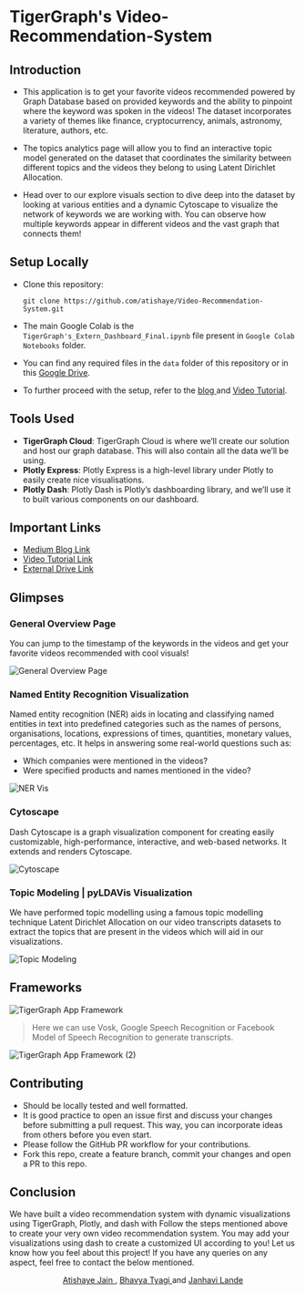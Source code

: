 # TigerGraph's Video-Recommendation-System

## Introduction
- This application is to get your favorite videos recommended powered by Graph Database based on provided keywords and the ability to pinpoint where the keyword was spoken in the videos! The dataset incorporates a variety of themes like finance, cryptocurrency, animals, astronomy, literature, authors, etc. 

- The topics analytics page will allow you to find an interactive topic model generated on the dataset that coordinates the similarity between different topics and the videos they belong to using Latent Dirichlet Allocation. 

- Head over to our explore visuals section to dive deep into the dataset by looking at various entities and a dynamic Cytoscape to visualize the network of keywords we are working with. You can observe how multiple keywords appear in different videos and the vast graph that connects them! 

## Setup Locally
- Clone this repository:

  `git clone https://github.com/atishaye/Video-Recommendation-System.git`
- The main Google Colab is the `TigerGraph's_Extern_Dashboard_Final.ipynb` file present in `Google Colab Notebooks` folder.
- You can find any required files in the `data` folder of this repository or in this <a href="https://drive.google.com/drive/folders/1k1nDWr2p4p63X2LegnFjBwqRhmjBl-Uh?usp=sharing" target="_blank"> Google Drive</a>.
- To further proceed with the setup, refer to the <a href="https://medium.com/@btyagi/video-recommendation-system-561dd60e563b" target="_blank">blog </a> and <a href=""> Video Tutorial</a>.


## Tools Used
- **TigerGraph Cloud**: TigerGraph Cloud is where we’ll create our solution and host our graph database. This will also contain all the data we’ll be using.
- **Plotly Express**: Plotly Express is a high-level library under Plotly to easily create nice visualisations.
- **Plotly Dash**: Plotly Dash is Plotly’s dashboarding library, and we’ll use it to built various components on our dashboard.

## Important Links
- <a href="https://medium.com/@btyagi/video-recommendation-system-561dd60e563b" target="_blank"> Medium Blog Link </a>
- <a href="" target="_blank"> Video Tutorial Link </a>
- <a href="https://drive.google.com/drive/folders/1k1nDWr2p4p63X2LegnFjBwqRhmjBl-Uh?usp=sharing" target="_blank"> External Drive Link </a>

## Glimpses

### General Overview Page
You can jump to the timestamp of the keywords in the videos and get your favorite videos recommended with cool visuals!

  ![General Overview Page](https://user-images.githubusercontent.com/55448429/166070187-c72fe759-3dfd-4723-92d0-64fe20ee05e1.gif)

### Named Entity Recognition Visualization

Named entity recognition (NER) aids in locating and classifying named entities in text into predefined categories such as the names of persons, organisations, locations, expressions of times, quantities, monetary values, percentages, etc. It helps in answering some real-world questions such as:
- Which companies were mentioned in the videos?
- Were specified products and names mentioned in the video?

![NER Vis](https://user-images.githubusercontent.com/55448429/166070211-cec8a791-d1d0-46fe-b925-762dc346e145.gif)

### Cytoscape

Dash Cytoscape is a graph visualization component for creating easily customizable, high-performance, interactive, and web-based networks. It extends and renders Cytoscape.

  ![Cytoscape](https://user-images.githubusercontent.com/55448429/166070258-2b46b595-ccc6-43e9-b256-6fba84a04f88.gif)

### Topic Modeling | pyLDAVis Visualization

We have performed topic modelling using a famous topic modelling technique Latent Dirichlet Allocation on our video transcripts datasets to extract the topics that are present in the videos which will aid in our visualizations.
  
  ![Topic Modeling](https://user-images.githubusercontent.com/55448429/166070281-c7adf4ca-a081-4b65-9426-d3b6dd2bffeb.gif)

## Frameworks
  ![TigerGraph App Framework](https://user-images.githubusercontent.com/55448429/166103973-d9e0f1b1-807c-4337-a928-d7b6c62b5a32.png)
> Here we can use Vosk, Google Speech Recognition or Facebook Model of Speech Recognition to generate transcripts.

  ![TigerGraph App Framework (2)](https://user-images.githubusercontent.com/55448429/166138726-f35ec02e-11cb-4da8-8618-2a683eb60468.png)

## Contributing

- Should be locally tested and well formatted.
- It is good practice to open an issue first and discuss your changes before submitting a pull request. This way, you can incorporate ideas from others before you even start.
- Please follow the GitHub PR workflow for your contributions.
- Fork this repo, create a feature branch, commit your changes and open a PR to this repo.

## Conclusion
We have built a video recommendation system with dynamic visualizations using TigerGraph, Plotly, and dash with
Follow the steps mentioned above to create your very own video recommendation system. You may add your visualizations using dash to create a customized UI according to you! Let us know how you feel about this project! If you have any queries on any aspect, feel free to contact the below mentioned.


<div align='center',style={'display':'flex'}> 
<a href="https://github.com/atishaye"> Atishaye Jain </a>
, <a href="https://github.com/bhavyatyagi"> Bhavya Tyagi </a>
 and <a href="https://github.com/janhavilande"> Janhavi Lande </a>
</div>
